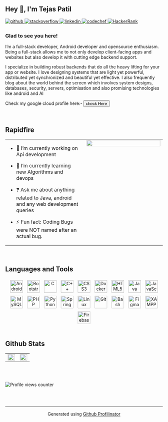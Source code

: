 ## **Hey 👋, I'm Tejas Patil**  
  

<a href="https://github.com/tejas910" target="_blank">
<img src=https://img.shields.io/badge/github-%2324292e.svg?&style=for-the-badge&logo=github&logoColor=white alt=github style="margin-bottom: 5px;" />
</a>
<a href="https://stackoverflow.com/users/19061399/tejas-patil" target="_blank">
<img src=https://img.shields.io/badge/stackoverflow-%23F28032.svg?&style=for-the-badge&logo=stackoverflow&logoColor=white alt=stackoverflow style="margin-bottom: 5px;" />
</a>
<a href="https://www.linkedin.com/in/tejas-patil-2bb083206/" target="_blank">
<img src=https://img.shields.io/badge/linkedin-%231E77B5.svg?&style=for-the-badge&logo=linkedin&logoColor=white alt=linkedin style="margin-bottom: 5px;" />
  
<a href="https://www.codechef.com/users/tejaspatil_09" target="_blank">
<img src=https://img.shields.io/badge/Codechef-%5B4638.svg?&style=for-the-badge&logo=CodeChef&logoColor=black alt=codechef style="margin-bottom: 5px;" />
  
<a href="https://www.hackerrank.com/tppatil910" target="_blank">
<img src=https://img.shields.io/badge/HackerRank-%4638.svg?&style=for-the-badge&logo=HackerRank&logoColor=white alt=HackerRank style="margin-bottom: 5px;" />

</a>  
  



### Glad to see you here!  
I’m a full-stack developer, Android developer and opensource enthusiasm. Being a full-stack allows me to not only develop client-facing apps and websites but also develop it with cutting edge backend support.

I specialize in building robust backends that do all the heavy lifting for your app or website. I love designing systems that are light yet powerful, distributed yet synchronized and beautiful yet effective. I also frequently blog about the world behind the screen which involves system designs, databases, security, servers, optimisation and also promising technologies like android and AI 
  
  Check my google cloud profile here:- <a href=" https://www.cloudskillsboost.google/public_profiles/4153f62e-0230-405e-b059-aed84e3b4720 "><button>check Here</button></a>
  

<br/>  


## Rapidfire  
<table><tr><td valign="top" width="50%">

- 🔭 I’m currently working on Api development  
  

- 🌱 I’m currently learning new Algorithms and devops  
  

- ❓ Ask me about anything related to Java, android and any web development queries  
  

- ⚡ Fun fact:  Coding Bugs were NOT named after an actual bug.   


</td><td valign="top" width="50%">

<div align="center">
<img src="https://rishavanand.github.io/static/images/greetings.gif" align="center" style="width: 100%" />
</div>  


</td></tr></table>  

<br/>  


## Languages and Tools  
<div align="center">  
<img style="margin: 5px" src="https://profilinator.rishav.dev/skills-assets/android-original-wordmark.svg" alt="Android" height="40" />  
<img style="margin: 5px" src="https://profilinator.rishav.dev/skills-assets/bootstrap-plain.svg" alt="Bootstrap" height="40" />  
<img style="margin: 5px" src="https://profilinator.rishav.dev/skills-assets/c-original.svg" alt="C" height="40" />  
<img style="margin: 5px" src="https://profilinator.rishav.dev/skills-assets/cplusplus-original.svg" alt="C++" height="40" />  
<img style="margin: 5px" src="https://profilinator.rishav.dev/skills-assets/css3-original-wordmark.svg" alt="CSS3" height="40" />  
<img style="margin: 5px" src="https://profilinator.rishav.dev/skills-assets/docker-original-wordmark.svg" alt="Docker" height="40" />  
<img style="margin: 5px" src="https://profilinator.rishav.dev/skills-assets/html5-original-wordmark.svg" alt="HTML5" height="40" />  
<img style="margin: 5px" src="https://profilinator.rishav.dev/skills-assets/java-original-wordmark.svg" alt="Java" height="40" />  
<img style="margin: 5px" src="https://profilinator.rishav.dev/skills-assets/javascript-original.svg" alt="JavaScript" height="40" />  
<img style="margin: 5px" src="https://profilinator.rishav.dev/skills-assets/mysql-original-wordmark.svg" alt="MySQL" height="40" />  
<img style="margin: 5px" src="https://profilinator.rishav.dev/skills-assets/php-original.svg" alt="PHP" height="40" />  
<img style="margin: 5px" src="https://profilinator.rishav.dev/skills-assets/python-original.svg" alt="Python" height="40" />  
<img style="margin: 5px" src="https://profilinator.rishav.dev/skills-assets/springio-icon.svg" alt="Spring" height="40" />  
<img style="margin: 5px" src="https://profilinator.rishav.dev/skills-assets/linux-original.svg" alt="Linux" height="40" />  
<img style="margin: 5px" src="https://profilinator.rishav.dev/skills-assets/git-scm-icon.svg" alt="Git" height="40" />  
<img style="margin: 5px" src="https://profilinator.rishav.dev/skills-assets/gnu_bash-icon.svg" alt="Bash" height="40" />  
<img style="margin: 5px" src="https://profilinator.rishav.dev/skills-assets/figma-icon.svg" alt="Figma" height="40" />  
<img style="margin: 5px" src="https://profilinator.rishav.dev/skills-assets/xampp.png" alt="XAMPP" height="40" />  
<img style="margin: 5px" src="https://profilinator.rishav.dev/skills-assets/firebase.png" alt="Firebase" height="40" />  
</div>  

<br/>  


## Github Stats  
<table><tr><td valign="top" width="50%">

<img src="https://github-readme-stats.vercel.app/api?username=tejas910&show_icons=true&count_private=true&hide_border=true" align="left" style="width: 100%" />

</td><td valign="top" width="50%">

<img src="https://github-readme-stats.vercel.app/api/top-langs/?username=tejas910&hide_border=true&layout=compact" align="left" style="width: 100%" />

</td></tr></table>  

<br/>  

  

<br/>  

![Profile views counter](https://komarev.com/ghpvc/?username=tejas910&&style=flat-square)  
  

<br/>  


<br />

----
<div align="center">Generated using <a href="https://profilinator.rishav.dev/" target="_blank">Github Profilinator</a></div>
